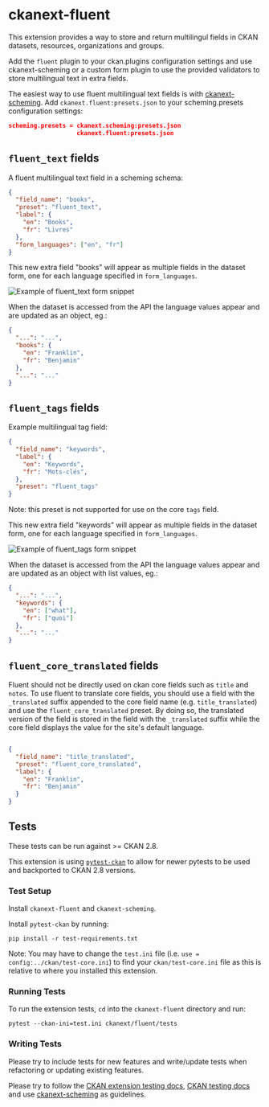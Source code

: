 # ckanext-fluent

This extension provides a way to store and return multilingul
fields in CKAN datasets, resources, organizations and groups.

Add the `fluent` plugin to your ckan.plugins configuration
settings and use ckanext-scheming or a custom form plugin to
use the provided validators to store multilingual text in
extra fields.

The easiest way to use fluent multilingual text fields is with
[ckanext-scheming](https://github.com/open-data/ckanext-scheming/).
Add `ckanext.fluent:presets.json` to your scheming.presets
configuration settings:

```json
scheming.presets = ckanext.scheming:presets.json
                   ckanext.fluent:presets.json
```

## `fluent_text` fields

A fluent multilingual text field in a scheming schema:

```json
{
  "field_name": "books",
  "preset": "fluent_text",
  "label": {
    "en": "Books",
    "fr": "Livres"
  },
  "form_languages": ["en", "fr"]
}
```

This new extra field "books" will appear as multiple fields in the
dataset form, one for each language specified in `form_languages`.

![Example of fluent_text form snippet](docs/multilingual-form.png)

When the dataset is accessed from the API the language values appear
and are updated as an object, eg.:

```json
{
  "...": "...",
  "books": {
    "en": "Franklin",
    "fr": "Benjamin"
  },
  "...": "..."
}
```

## `fluent_tags` fields

Example multilingual tag field:

```json
{
  "field_name": "keywords",
  "label": {
    "en": "Keywords",
    "fr": "Mots-clés",
  },
  "preset": "fluent_tags"
}
```

Note: this preset is not supported for use on the core `tags` field.

This new extra field "keywords" will appear as multiple fields in the
dataset form, one for each language specified in `form_languages`.

![Example of fluent_tags form snippet](docs/multilingual-tags.png)

When the dataset is accessed from the API the language values appear
and are updated as an object with list values, eg.:

```json
{
  "...": "...",
  "keywords": {
    "en": ["what"],
    "fr": ["quoi"]
  },
  "...": "..."
}
```

## `fluent_core_translated` fields

Fluent should not be directly used on ckan core fields such as `title` and `notes`.
To use fluent to translate core fields, you should use a field with the `_translated`
suffix appended to the core field name (e.g. `title_translated`) and use the `fluent_core_translated`
preset. By doing so, the translated version of the field is stored in the field with the
`_translated` suffix while the core field displays the value for the site's default language.

```json

{
  "field_name": "title_translated",
  "preset": "fluent_core_translated",
  "label": {
    "en": "Franklin",
    "fr": "Benjamin"
  }
}
```

## Tests

These tests can be run against >= CKAN 2.8.

This extension is using [`pytest-ckan`](https://pypi.org/project/pytest-ckan/)
to allow for newer pytests to be used and backported to CKAN 2.8 versions.

### Test Setup

Install `ckanext-fluent` and `ckanext-scheming`.

Install `pytest-ckan` by running:

`pip install -r test-requirements.txt`

Note: You may have to change the `test.ini` file (i.e.
`use = config:../ckan/test-core.ini`) to find your `ckan/test-core.ini` file
as this is relative to where you installed this extension.

### Running Tests

To run the extension tests, `cd` into the `ckanext-fluent` directory and run:

`pytest --ckan-ini=test.ini ckanext/fluent/tests`

### Writing Tests

Please try to include tests for new features and write/update tests when
refactoring or updating existing features.

Please try to follow the [CKAN extension testing
docs](https://docs.ckan.org/en/2.9/extensions/testing-extensions.html),
[CKAN testing docs](https://docs.ckan.org/en/2.9/contributing/test.html)
and use [ckanext-scheming](
https://github.com/ckan/ckanext-scheming/tree/master/ckanext/scheming/tests)
as guidelines.